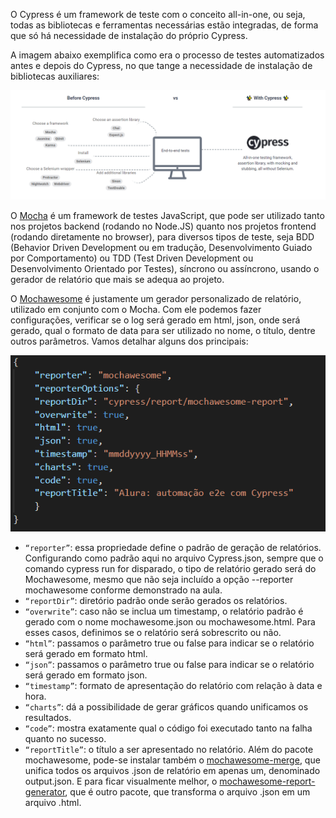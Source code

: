 O Cypress é um framework de teste com o conceito all-in-one, ou seja, todas as bibliotecas e ferramentas necessárias estão integradas, de forma que só há necessidade de instalação do próprio Cypress.

A imagem abaixo exemplifica como era o processo de testes automatizados antes e depois do Cypress, no que tange a necessidade de instalação de bibliotecas auxiliares:

![Print da tela do Cypress, em fundo branco, com a demonstração de todos os frameworks que eram necessários antes de existir o Cypress e como ficou simples depois do mesmo, que já possui tudo com o conceito all-in-one, isto é, tudo em um só, em tradução livre](../images/mocha%20e%20mochawesome-img1.png)

O [Mocha](https://mochajs.org/) é um framework de testes JavaScript, que pode ser utilizado tanto nos projetos backend (rodando no Node.JS) quanto nos projetos frontend (rodando diretamente no browser), para diversos tipos de teste, seja BDD (Behavior Driven Development ou em tradução, Desenvolvimento Guiado por Comportamento) ou TDD (Test Driven Development ou Desenvolvimento Orientado por Testes), síncrono ou assíncrono, usando o gerador de relatório que mais se adequa ao projeto.

O [Mochawesome](https://www.npmjs.com/package/mochawesome) é justamente um gerador personalizado de relatório, utilizado em conjunto com o Mocha. Com ele podemos fazer configurações, verificar se o log será gerado em html, json, onde será gerado, qual o formato de data para ser utilizado no nome, o título, dentre outros parâmetros. Vamos detalhar alguns dos principais:

![Print da tela do VS Code, em fundo preto, com a configuração de alguns parâmetros padrão do relatório](../images/mocha%20e%20mochawesome-img2.png)

* `“reporter”`: essa propriedade define o padrão de geração de relatórios. Configurando como padrão aqui no arquivo Cypress.json, sempre que o comando cypress run for disparado, o tipo de relatório gerado será do Mochawesome, mesmo que não seja incluído a opção --reporter mochawesome conforme demonstrado na aula.
* `“reportDir”`: diretório padrão onde serão gerados os relatórios.
* `“overwrite”`: caso não se inclua um timestamp, o relatório padrão é gerado com o nome mochawesome.json ou mochawesome.html. Para esses casos, definimos se o relatório será sobrescrito ou não.
* `“html”`: passamos o parâmetro true ou false para indicar se o relatório será gerado em formato html.
* `“json”`: passamos o parâmetro true ou false para indicar se o relatório será gerado em formato json.
* `“timestamp”`: formato de apresentação do relatório com relação à data e hora.
* `“charts”`: dá a possibilidade de gerar gráficos quando unificamos os resultados.
* `“code”`: mostra exatamente qual o código foi executado tanto na falha quanto no sucesso.
* `“reportTitle”`: o título a ser apresentado no relatório.
Além do pacote mochawesome, pode-se instalar também o [mochawesome-merge](https://www.npmjs.com/package/mochawesome-merge), que unifica todos os arquivos .json de relatório em apenas um, denominado output.json. E para ficar visualmente melhor, o [mochawesome-report-generator](https://www.npmjs.com/package/mochawesome-report-generator), que é outro pacote, que transforma o arquivo .json em um arquivo .html.